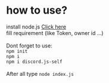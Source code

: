 # how to use?
install node.js [Click here](https://nodejs.org/en/download/)</br>
fill requirement (like Token, owner id ...)</br>
</br>
Dont forget to use:</br>
`npm init `</br>
`npm i `</br>
`npm i discord.js-self`</br></br>
After all type `node index.js`
